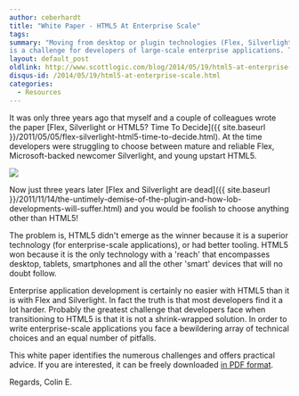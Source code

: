 ```yaml
---
author: ceberhardt
title: "White Paper - HTML5 At Enterprise Scale"
tags:
summary: "Moving from desktop or plugin technologies (Flex, Silverlight, Java Applets) to HTML5
is a challenge for developers of large-scale enterprise applications. This White Paper discusses the challenges and offers potential solutions."
layout: default_post
oldlink: http://www.scottlogic.com/blog/2014/05/19/html5-at-enterprise-scale.html
disqus-id: /2014/05/19/html5-at-enterprise-scale.html
categories:
  - Resources
---
```


It was only three years ago that myself and a couple of colleagues wrote the paper [Flex, Silverlight or HTML5? Time To Decide]({{ site.baseurl }}/2011/05/05/flex-silverlight-html5-time-to-decide.html). At the time developers were struggling to choose between mature and reliable Flex, Microsoft-backed newcomer Silverlight, and young upstart HTML5.

<img src="{{ site.baseurl }}/ceberhardt/assets/HTML5-tech-cloud.png" />

Now just three years later [Flex and Silverlight are dead]({{ site.baseurl }}/2011/11/14/the-untimely-demise-of-the-plugin-and-how-lob-developments-will-suffer.html) and you would be foolish to choose anything other than HTML5!

The problem is, HTML5 didn't emerge as the winner because it is a superior technology (for enterprise-scale applications), or had better tooling. HTML5 won because it is the only technology with a 'reach' that encompasses desktop, tablets, smartphones and all the other 'smart' devices that will no doubt follow.

Enterprise application development is certainly no easier with HTML5 than it is with Flex and Silverlight. In fact the truth is that most developers find it a lot harder. Probably the greatest challenge that developers face when transitioning to HTML5 is that it is not a shrink-wrapped solution. In order to write enterprise-scale applications you face a bewildering array of technical choices and an equal number of pitfalls.

This white paper identifies the numerous challenges and offers practical advice. If you are interested, it can be freely downloaded [in PDF format]({{site.baseurl}}/ceberhardt/assets/white-papers/html5-migration.pdf).

Regards, Colin E.
